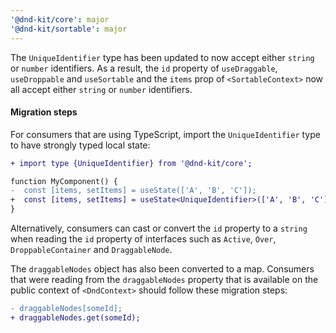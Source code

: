 ```yaml
---
'@dnd-kit/core': major
'@dnd-kit/sortable': major
---
```


The `UniqueIdentifier` type has been updated to now accept either `string` or `number` identifiers. As a result, the `id` property of `useDraggable`, `useDroppable` and `useSortable` and the `items` prop of `<SortableContext>` now all accept either `string` or `number` identifiers.

#### Migration steps

For consumers that are using TypeScript, import the `UniqueIdentifier` type to have strongly typed local state:

```diff
+ import type {UniqueIdentifier} from '@dnd-kit/core';

function MyComponent() {
-  const [items, setItems] = useState(['A', 'B', 'C']);
+  const [items, setItems] = useState<UniqueIdentifier>(['A', 'B', 'C']);
}
```

Alternatively, consumers can cast or convert the `id` property to a `string` when reading the `id` property of interfaces such as `Active`, `Over`, `DroppableContainer` and `DraggableNode`.

The `draggableNodes` object has also been converted to a map. Consumers that were reading from the `draggableNodes` property that is available on the public context of `<DndContext>` should follow these migration steps:

```diff
- draggableNodes[someId];
+ draggableNodes.get(someId);
```

